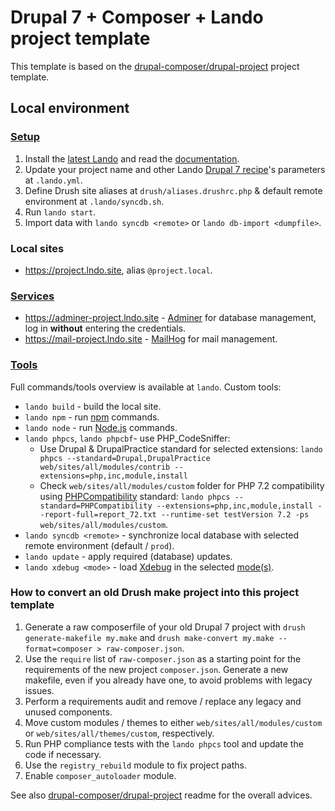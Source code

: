 # Drupal 7 + Composer + Lando project template

This template is based on the [drupal-composer/drupal-project](https://github.com/drupal-composer/drupal-project/tree/7.x) project template.

## Local environment

### [Setup](https://docs.lando.dev/basics/installation.html)

1. Install the [latest Lando](https://github.com/lando/lando/releases) and read the [documentation](https://docs.lando.dev/).
2. Update your project name and other Lando [Drupal 7 recipe](https://docs.lando.dev/config/drupal7.html)'s parameters at `.lando.yml`.
3. Define Drush site aliases at `drush/aliases.drushrc.php` & default remote environment at `.lando/syncdb.sh`.
4. Run `lando start`.
5. Import data with `lando syncdb <remote>` or `lando db-import <dumpfile>`.

### Local sites

- <https://project.lndo.site>, alias `@project.local`.

### [Services](https://docs.lando.dev/config/services.html)

- <https://adminer-project.lndo.site> - [Adminer](https://hub.docker.com/r/dehy/adminer/) for database management, log in **without** entering the credentials.
- <https://mail-project.lndo.site> - [MailHog](https://docs.lando.dev/config/mailhog.html) for mail management.

### [Tools](https://docs.lando.dev/config/tooling.html)

Full commands/tools overview is available at `lando`. Custom tools:

- `lando build` - build the local site.
- `lando npm` - run [npm](https://www.npmjs.com/) commands.
- `lando node` - run [Node.js](https://nodejs.org/) commands.
- `lando phpcs`, `lando phpcbf`- use PHP_CodeSniffer:
  - Use Drupal & DrupalPractice standard for selected extensions: `lando phpcs --standard=Drupal,DrupalPractice web/sites/all/modules/contrib --extensions=php,inc,module,install`
  - Check `web/sites/all/modules/custom` folder for PHP 7.2 compatibility using [PHPCompatibility](https://github.com/PHPCompatibility/PHPCompatibility) standard: `lando phpcs --standard=PHPCompatibility --extensions=php,inc,module,install --report-full=report_72.txt --runtime-set testVersion 7.2 -ps web/sites/all/modules/custom`.
- `lando syncdb <remote>` - synchronize local database with selected remote environment (default / `prod`).
- `lando update` - apply required (database) updates.
- `lando xdebug <mode>` - load [Xdebug](https://xdebug.org/) in the selected [mode(s)](https://xdebug.org/docs/all_settings#mode).

### How to convert an old Drush make project into this project template

1. Generate a raw composerfile of your old Drupal 7 project with `drush generate-makefile my.make` and `drush make-convert my.make --format=composer > raw-composer.json`.
2. Use the `require` list of `raw-composer.json` as a starting point for the requirements of the new project `composer.json`. Generate a new makefile, even if you already have one, to avoid problems with legacy issues.
3. Perform a requirements audit and remove / replace any legacy and unused components.
4. Move custom modules / themes to either `web/sites/all/modules/custom` or `web/sites/all/themes/custom`, respectively.
5. Run PHP compliance tests with the `lando phpcs` tool and update the code if necessary.
6. Use the `registry_rebuild` module to fix project paths.
7. Enable `composer_autoloader` module.

See also [drupal-composer/drupal-project](https://github.com/drupal-composer/drupal-project/tree/7.x) readme for the overall advices.

